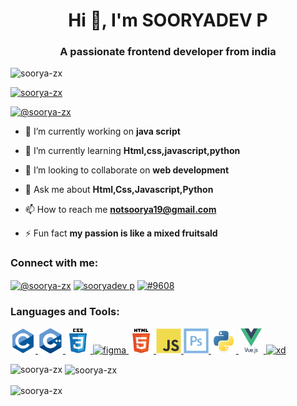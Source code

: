<h1 align="center">Hi 👋, I'm SOORYADEV P</h1>
<h3 align="center">A passionate frontend developer from india</h3>

<p align="left"> <img src="https://komarev.com/ghpvc/?username=soorya-zx&label=Profile%20views&color=0e75b6&style=flat" alt="soorya-zx" /> </p>

<p align="left"> <a href="https://github.com/ryo-ma/github-profile-trophy"><img src="https://github-profile-trophy.vercel.app/?username=soorya-zx" alt="soorya-zx" /></a> </p>

<p align="left"> <a href="https://twitter.com/@soorya-zx" target="blank"><img src="https://img.shields.io/twitter/follow/@soorya-zx?logo=twitter&style=for-the-badge" alt="@soorya-zx" /></a> </p>

- 🔭 I’m currently working on **java script**

- 🌱 I’m currently learning **Html,css,javascript,python**

- 👯 I’m looking to collaborate on **web development**

- 💬 Ask me about **Html,Css,Javascript,Python**

- 📫 How to reach me **notsoorya19@gmail.com**

- ⚡ Fun fact **my passion is like a mixed fruitsald**

<h3 align="left">Connect with me:</h3>
<p align="left">
<a href="https://twitter.com/@soorya-zx" target="blank"><img align="center" src="https://raw.githubusercontent.com/rahuldkjain/github-profile-readme-generator/master/src/images/icons/Social/twitter.svg" alt="@soorya-zx" height="30" width="40" /></a>
<a href="https://linkedin.com/in/sooryadev p" target="blank"><img align="center" src="https://raw.githubusercontent.com/rahuldkjain/github-profile-readme-generator/master/src/images/icons/Social/linked-in-alt.svg" alt="sooryadev p" height="30" width="40" /></a>
<a href="https://discord.gg/#9608" target="blank"><img align="center" src="https://raw.githubusercontent.com/rahuldkjain/github-profile-readme-generator/master/src/images/icons/Social/discord.svg" alt="#9608" height="30" width="40" /></a>
</p>

<h3 align="left">Languages and Tools:</h3>
<p align="left"> <a href="https://www.cprogramming.com/" target="_blank" rel="noreferrer"> <img src="https://raw.githubusercontent.com/devicons/devicon/master/icons/c/c-original.svg" alt="c" width="40" height="40"/> </a> <a href="https://www.w3schools.com/cpp/" target="_blank" rel="noreferrer"> <img src="https://raw.githubusercontent.com/devicons/devicon/master/icons/cplusplus/cplusplus-original.svg" alt="cplusplus" width="40" height="40"/> </a> <a href="https://www.w3schools.com/css/" target="_blank" rel="noreferrer"> <img src="https://raw.githubusercontent.com/devicons/devicon/master/icons/css3/css3-original-wordmark.svg" alt="css3" width="40" height="40"/> </a> <a href="https://www.figma.com/" target="_blank" rel="noreferrer"> <img src="https://www.vectorlogo.zone/logos/figma/figma-icon.svg" alt="figma" width="40" height="40"/> </a> <a href="https://www.w3.org/html/" target="_blank" rel="noreferrer"> <img src="https://raw.githubusercontent.com/devicons/devicon/master/icons/html5/html5-original-wordmark.svg" alt="html5" width="40" height="40"/> </a> <a href="https://developer.mozilla.org/en-US/docs/Web/JavaScript" target="_blank" rel="noreferrer"> <img src="https://raw.githubusercontent.com/devicons/devicon/master/icons/javascript/javascript-original.svg" alt="javascript" width="40" height="40"/> </a> <a href="https://www.photoshop.com/en" target="_blank" rel="noreferrer"> <img src="https://raw.githubusercontent.com/devicons/devicon/master/icons/photoshop/photoshop-line.svg" alt="photoshop" width="40" height="40"/> </a> <a href="https://www.python.org" target="_blank" rel="noreferrer"> <img src="https://raw.githubusercontent.com/devicons/devicon/master/icons/python/python-original.svg" alt="python" width="40" height="40"/> </a> <a href="https://vuejs.org/" target="_blank" rel="noreferrer"> <img src="https://raw.githubusercontent.com/devicons/devicon/master/icons/vuejs/vuejs-original-wordmark.svg" alt="vuejs" width="40" height="40"/> </a> <a href="https://www.adobe.com/products/xd.html" target="_blank" rel="noreferrer"> <img src="https://cdn.worldvectorlogo.com/logos/adobe-xd.svg" alt="xd" width="40" height="40"/> </a> </p>

<p><img align="left" src="https://github-readme-stats.vercel.app/api/top-langs?username=soorya-zx&show_icons=true&locale=en&layout=compact" alt="soorya-zx" /></p>

<p>&nbsp;<img align="center" src="https://github-readme-stats.vercel.app/api?username=soorya-zx&show_icons=true&locale=en" alt="soorya-zx" /></p>

<p><img align="center" src="https://github-readme-streak-stats.herokuapp.com/?user=soorya-zx&" alt="soorya-zx" /></p>
